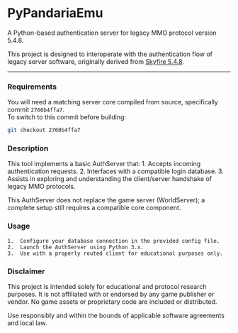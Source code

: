 # PyPandariaEmu

A Python-based authentication server for legacy MMO protocol version 5.4.8.

This project is designed to interoperate with the authentication flow of legacy server software, originally derived from [Skyfire 5.4.8](https://codeberg.org/ProjectSkyfire/SkyFire_548).

---

### Requirements

You will need a matching server core compiled from source, specifically commit `2760b4ffa7`.  
To switch to this commit before building:

```bash
git checkout 2760b4ffa7
```

### Description

This tool implements a basic AuthServer that:
	1.	Accepts incoming authentication requests.
	2.	Interfaces with a compatible login database.
	3.	Assists in exploring and understanding the client/server handshake of legacy MMO protocols.

This AuthServer does not replace the game server (WorldServer); a complete setup still requires a compatible core component.



### Usage
	1.	Configure your database connection in the provided config file.
	2.	Launch the AuthServer using Python 3.x.
	3.	Use with a properly routed client for educational purposes only.

### Disclaimer

This project is intended solely for educational and protocol research purposes.
It is not affiliated with or endorsed by any game publisher or vendor.
No game assets or proprietary code are included or distributed.

Use responsibly and within the bounds of applicable software agreements and local law.